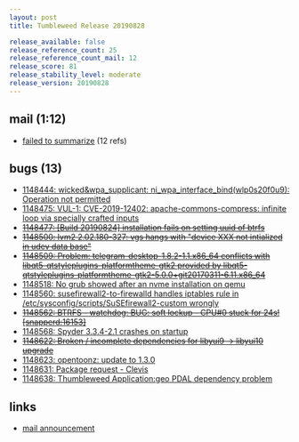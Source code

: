 ```yaml
---
layout: post
title: Tumbleweed Release 20190828

release_available: false
release_reference_count: 25
release_reference_count_mail: 12
release_score: 81
release_stability_level: moderate
release_version: 20190828
---
```


## mail (1:12)

- [failed to summarize](https://lists.opensuse.org/opensuse-factory/2019-08/msg00308.html) (12 refs)

## bugs (13)

<!--more-->

- [1148444: wicked&wpa_supplicant: ni_wpa_interface_bind(wlp0s20f0u9): Operation not permitted](https://bugzilla.opensuse.org/show_bug.cgi?id=1148444)
- [1148475: VUL-1: CVE-2019-12402: apache-commons-compress: infinite loop via specially crafted inputs](https://bugzilla.opensuse.org/show_bug.cgi?id=1148475)
- ~~[1148477: \[Build 20190824\] installation fails on setting uuid of btrfs](https://bugzilla.opensuse.org/show_bug.cgi?id=1148477)~~
- ~~[1148500: lvm2 2.02.180-327: vgs hangs with "device XXX not intialized in udev data base"](https://bugzilla.opensuse.org/show_bug.cgi?id=1148500)~~
- ~~[1148509: Problem: telegram-desktop-1.8.2-1.1.x86_64 conflicts with libqt5-qtstyleplugins-platformtheme-gtk2 provided by libqt5-qtstyleplugins-platformtheme-gtk2-5.0.0+git20170311-6.11.x86_64](https://bugzilla.opensuse.org/show_bug.cgi?id=1148509)~~
- [1148518: No grub showed after an nvme installation on qemu](https://bugzilla.opensuse.org/show_bug.cgi?id=1148518)
- [1148560: susefirewall2-to-firewalld handles iptables rule in /etc/sysconfig/scripts/SuSEfirewall2-custom wrongly](https://bugzilla.opensuse.org/show_bug.cgi?id=1148560)
- ~~[1148562: BTRFS - watchdog: BUG: soft lockup - CPU#0 stuck for 24s! \[snapperd:16153\]](https://bugzilla.opensuse.org/show_bug.cgi?id=1148562)~~
- [1148568: Spyder  3.3.4-2.1 crashes on startup](https://bugzilla.opensuse.org/show_bug.cgi?id=1148568)
- ~~[1148622: Broken / incomplete dependencies for libyui9 -> libyui10 upgrade](https://bugzilla.opensuse.org/show_bug.cgi?id=1148622)~~
- [1148623: opentoonz: update to 1.3.0](https://bugzilla.opensuse.org/show_bug.cgi?id=1148623)
- [1148631: Package request - Clevis](https://bugzilla.opensuse.org/show_bug.cgi?id=1148631)
- [1148638: Thumbleweed Application:geo PDAL dependency problem](https://bugzilla.opensuse.org/show_bug.cgi?id=1148638)



## links

- [mail announcement](https://lists.opensuse.org/opensuse-factory/2019-08/msg00307.html)
